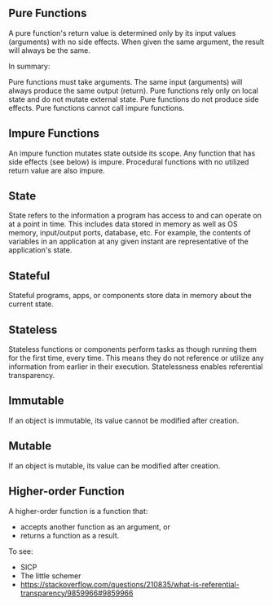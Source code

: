 ## Pure Functions
A pure function's return value is determined only by its input values (arguments) with no side effects. When given the same argument, the result will always be the same.

In summary:

Pure functions must take arguments.
The same input (arguments) will always produce the same output (return).
Pure functions rely only on local state and do not mutate external state.
Pure functions do not produce side effects.
Pure functions cannot call impure functions.

## Impure Functions
An impure function mutates state outside its scope. Any function that has side effects (see below) is impure. Procedural functions with no utilized return value are also impure.

## State
State refers to the information a program has access to and can operate on at a point in time. This includes data stored in memory as well as OS memory, input/output ports, database, etc. For example, the contents of variables in an application at any given instant are representative of the application's state.

## Stateful
Stateful programs, apps, or components store data in memory about the current state.

## Stateless
Stateless functions or components perform tasks as though running them for the first time, every time. This means they do not reference or utilize any information from earlier in their execution. Statelessness enables referential transparency.

## Immutable

If an object is immutable, its value cannot be modified after creation.

## Mutable

If an object is mutable, its value can be modified after creation.

## Higher-order Function
A higher-order function is a function that:
- accepts another function as an argument, or
- returns a function as a result.

To see:
- SICP
- The little schemer
- https://stackoverflow.com/questions/210835/what-is-referential-transparency/9859966#9859966
